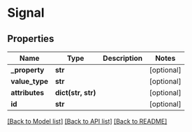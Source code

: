 # Signal

## Properties
Name | Type | Description | Notes
------------ | ------------- | ------------- | -------------
**_property** | **str** |  | [optional] 
**value_type** | **str** |  | [optional] 
**attributes** | **dict(str, str)** |  | [optional] 
**id** | **str** |  | [optional] 

[[Back to Model list]](../README.md#documentation-for-models) [[Back to API list]](../README.md#documentation-for-api-endpoints) [[Back to README]](../README.md)


